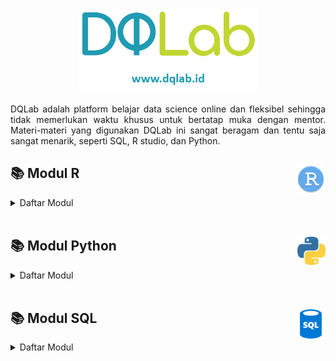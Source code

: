 <br />

<p align="center">
  <a href='https://academy.dqlab.id/main/learn_more'><img src="Gambar/Logo DQLab2.png"></a>
</p>

<p align="justify">
  DQLab adalah platform belajar data science online dan fleksibel sehingga tidak memerlukan waktu khusus untuk bertatap muka dengan mentor. Materi-materi yang digunakan DQLab ini sangat beragam dan tentu saja sangat menarik, seperti SQL, R studio, dan Python.
</p>

## :books: Modul R <img src="Gambar/logo R.png" height="47" align="right">

<details><summary>Daftar Modul</summary>
  <br>
  
  | | | |
  |----|----|----|
  | Introduction to Data Science with R | [:card_index_dividers:](https://github.com/bgsdanang/DQLab/blob/main/Belajar/R/Introduction%20to%20Data%20Science%20with%20R.R) | [:bookmark_tabs:](https://academy.dqlab.id/certificate/pdf/DQLABBGINRFBCMKR) |
  | R Fundamental for Data Science | [:card_index_dividers:](https://github.com/bgsdanang/DQLab/blob/main/Belajar/R/R%20Fundamental%20for%20Data%20Science.R) | [:bookmark_tabs:](https://academy.dqlab.id/certificate/pdf/DQLABINTR1EWHPQP) |
  | Statistics Using R for Data Science | [:card_index_dividers:](https://github.com/bgsdanang/DQLab/tree/main/Belajar/R/Statistics%20using%20R%20for%20Data%20Science) |  [:bookmark_tabs:](https://academy.dqlab.id/certificate/pdf/DQLABINTS1BVVBBN) |
  | Data Preparation in Data Science using R | [:card_index_dividers:](https://github.com/bgsdanang/DQLab/tree/main/Belajar/R/Data%20Preparation%20in%20Data%20Science%20using%20R)|  [:bookmark_tabs:](https://academy.dqlab.id/certificate/pdf/DQLABDTWR1LAJUSO) |
  | Fundamental Data Visualization using R | [:card_index_dividers:](https://github.com/bgsdanang/DQLab/tree/main/Belajar/R/Fundamental%20Data%20Visualization%20using%20R)|  [:bookmark_tabs:](https://academy.dqlab.id/certificate/pdf/DQLABINTR1UNCBNQ) |
  
  
  
  
</details><br>



## :books: Modul Python <img src="Gambar/python4.png" height="45" align="right">
<details><summary>Daftar Modul</summary>
  <br>
  
  | | | |
  |----|----|----|
  | Python Fundamental for Data Science | [:card_index_dividers:](https://github.com/bgsdanang/DQLab/tree/main/Belajar/Python/Python%20Fundamental%20for%20Data%20Science) | [:bookmark_tabs:](https://academy.dqlab.id/certificate/pdf/DQLABINTP1VVETLV) |
  | Data Wrangling Python | [:card_index_dividers:](https://github.com/bgsdanang/DQLab/blob/main/Belajar/Python/Data%20Wrangling%20Python/Data%20Wrangling%20Python.ipynb) | [:bookmark_tabs:](https://academy.dqlab.id/certificate/pdf/DQLABDTWP1APCMJD) |
  | Python for Data Professional Beginner - Part 1 | [:card_index_dividers:](https://github.com/bgsdanang/DQLab/tree/main/Belajar/Python/Python%20for%20Data%20Professional%20Beginner%20-%20Part%201) | [:bookmark_tabs:](https://academy.dqlab.id/certificate/pdf/DQLABINTP1EGMJAP) |
  | Python for Data Professional Beginner - Part 2 | [:card_index_dividers:](https://github.com/bgsdanang/DQLab/tree/main/Belajar/Python/Python%20for%20Data%20Professional%20Beginner%20-%20Part%202) | [:bookmark_tabs:](https://academy.dqlab.id/certificate/pdf/DQLABINTP1OASCOH) |
  
  
  
</details><br>

## :books: Modul SQL <img src="Gambar/sql3.png" height="47" align="right">
<details><summary>Daftar Modul</summary>
  <br>
  
  | | |
  |----|----|
  | Fundamental SQL Using SELECT Statement | [:bookmark_tabs:](https://academy.dqlab.id/certificate/pdf/DQLABSQLT1DPIQKC) |
  | Fundamental SQL Using FUNCTION and GROUP BY | [:bookmark_tabs:](https://academy.dqlab.id/certificate/pdf/DQLABSQLT2QBUOGN) |
  | Fundamental SQL Using INNER JOIN and UNION | [:bookmark_tabs:](https://academy.dqlab.id/certificate/pdf/DQLABSQLT2NDWGOM/NONTRACK)|
  | Fundamental SQL Group By and Having | [:bookmark_tabs:](https://academy.dqlab.id/certificate/pdf/DQLABFSQL3SRUJNO) |
  
  
</details>
